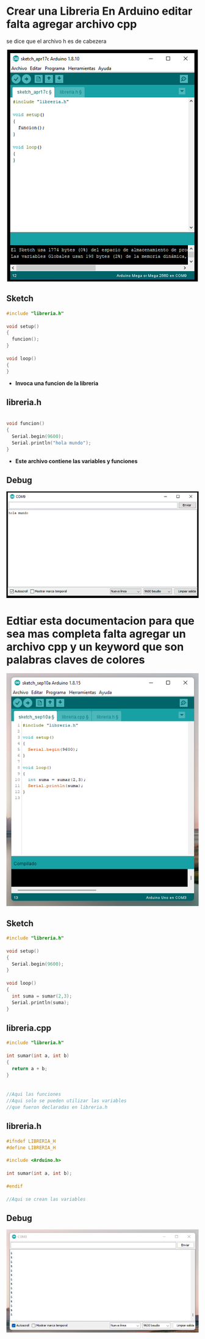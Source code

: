 # Crear una Libreria En Arduino editar falta agregar archivo cpp 
se dice que el archivo h es de cabezera


<p align="center">
  <img  src="https://github.com/IDiegoUlises/Arduino-Crear-Libreria/blob/master/Images/library-fondo-black.png">
</p>



## Sketch
```c++
#include "libreria.h"

void setup() 
{
  funcion();
}

void loop() 
{
}
```
* **Invoca una funcion de la libreria**

## libreria.h
```c++

void funcion()
{
  Serial.begin(9600);
  Serial.println("hola mundo");
}
```
* **Este archivo contiene las variables y funciones**

## Debug
<img  src="https://github.com/IDiegoUlises/Arduino-Crear-Libreria/blob/master/Images/puerto-serial.png">

# Edtiar esta documentacion para que sea mas completa falta agregar un archivo cpp y un keyword que son palabras claves de colores

<p align="center">
  <img  src="https://github.com/IDiegoUlises/Arduino-Crear-Libreria/blob/master/Images/Codigo-Imagen.png">
</p>

## Sketch
```c++
#include "libreria.h"

void setup()
{
  Serial.begin(9600);
}

void loop()
{
  int suma = sumar(2,3);
  Serial.println(suma);
}
```

## libreria.cpp
```c++
#include "libreria.h"

int sumar(int a, int b)
{
  return a + b;
}


//Aqui las funciones
//Aqui solo se pueden utilizar las variables
//que fueron declaradas en libreria.h
```

## libreria.h
```c++
#ifndef LIBRERIA_H
#define LIBRERIA_H

#include <Arduino.h>

int sumar(int a, int b);

#endif

//Aqui se crean las variables
```
## Debug
<img  src="https://github.com/IDiegoUlises/Arduino-Crear-Libreria/blob/master/Images/Debug-2-Puerto-Serial.png">
